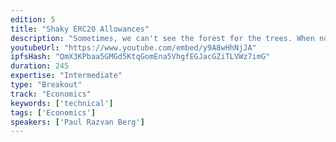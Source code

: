 ```yaml
---
edition: 5
title: "Shaky ERC20 Allowances"
description: "Sometimes, we can't see the forest for the trees. When not used carefully in dapps, ERC20 token allowances fit that description perfectly. This presentation goes into the story of how I accidentally put over 10,000 DAI at risk for my users, even if they only deposited 100 DAI in the smart contract per se."
youtubeUrl: "https://www.youtube.com/embed/y9A8wHhNjJA"
ipfsHash: "QmX3KPbaa5GMGd5KtqGomEna5VhgfEGJacGZiTLVWz7imG"
duration: 245
expertise: "Intermediate"
type: "Breakout"
track: "Economics"
keywords: ['technical']
tags: ['Economics']
speakers: ['Paul Razvan Berg']
---
```

